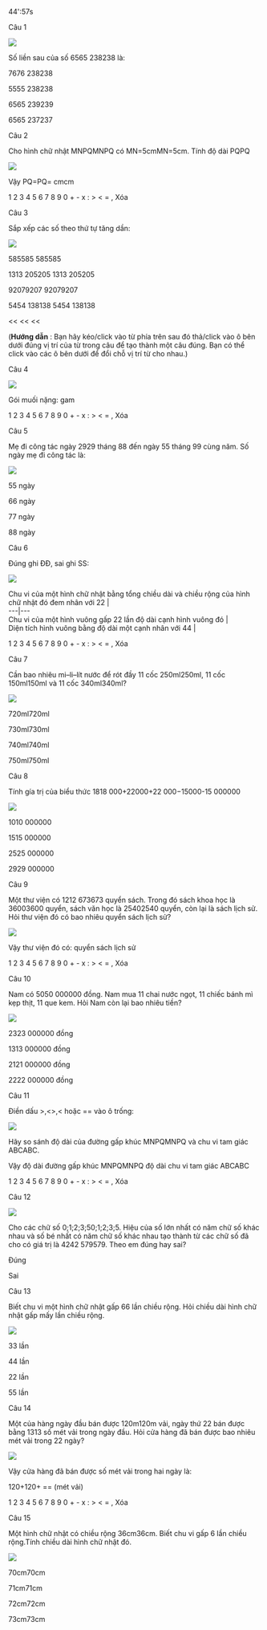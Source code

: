 44':57s

Câu 1

![](https://onthi123.vn/public/uploads/1_444.png)

Số liền sau của số 6565 238238 là:

7676 238238

5555 238238

6565 239239

6565 237237

Câu 2

Cho hình chữ nhật MNPQMNPQ có MN=5cmMN=5cm. Tính độ dài PQPQ

![](https://onthi123.vn/public/uploads/2_305.png)

Vậy PQ=PQ=  cmcm

1 2 3 4 5 6 7 8 9 0 + - x : > < = , Xóa

Câu 3

Sắp xếp các số theo thứ tự tăng dần:

![](https://onthi123.vn/public/uploads/3_300.png)

585585 585585

1313 205205 1313 205205

92079207 92079207

5454 138138 5454 138138

<<  <<  <<  

(**Hướng dẫn** : Bạn hãy kéo/click vào từ phía trên sau đó thả/click vào ô bên dưới đúng vị trí của từ trong câu để tạo thành một câu đúng. Bạn có thể click vào các ô bên dưới để đổi chỗ vị trí từ cho nhau.)

Câu 4

![](https://onthi123.vn/public/uploads/4_272.png)

Gói muối nặng:  gam

1 2 3 4 5 6 7 8 9 0 + - x : > < = , Xóa

Câu 5

 Mẹ đi công tác ngày 2929 tháng 88 đến ngày 55 tháng 99 cùng năm. Số ngày mẹ đi công tác là:

![](https://onthi123.vn/public/uploads/5_272.png)

55 ngày

66 ngày

77 ngày

88 ngày

Câu 6

Đúng ghi ĐĐ, sai ghi SS:

![](https://onthi123.vn/public/uploads/6_260.png)

Chu vi của một hình chữ nhật bằng tổng chiều dài và chiều rộng của hình chữ nhật đó đem nhân với 22 |   
---|---  
Chu vi của một hình vuông gấp 22 lần độ dài cạnh hình vuông đó |   
Diện tích hình vuông bằng độ dài một cạnh nhân với 44 |   
  
1 2 3 4 5 6 7 8 9 0 + - x : > < = , Xóa

Câu 7

Cần bao nhiêu mi–li–lít nước để rót đầy 11 cốc 250ml250ml, 11 cốc 150ml150ml và 11 cốc 340ml340ml?

![](https://onthi123.vn/public/uploads/7_256.png)

720ml720ml

730ml730ml

740ml740ml

750ml750ml

Câu 8

Tính gía trị của biểu thức 1818 000+22000+22 000−15000-15 000000

![](https://onthi123.vn/public/uploads/8_268.png)

1010 000000

1515 000000

2525 000000

2929 000000

Câu 9

Một thư viện có 1212 673673 quyển sách. Trong đó sách khoa học là 36003600 quyển, sách văn học là 25402540 quyển, còn lại là sách lịch sử. Hỏi thư viện đó có bao nhiêu quyển sách lịch sử?

![](https://onthi123.vn/public/uploads/9_254.png)

Vậy thư viện đó có:  quyển sách lịch sử

1 2 3 4 5 6 7 8 9 0 + - x : > < = , Xóa

Câu 10

Nam có 5050 000000 đồng. Nam mua 11 chai nước ngọt, 11 chiếc bánh mì kẹp thịt, 11 que kem. Hỏi Nam còn lại bao nhiêu tiền?

![](https://onthi123.vn/public/uploads/10_251.png)

2323 000000 đồng

1313 000000 đồng

2121 000000 đồng

2222 000000 đồng

Câu 11

Điền dấu >,<>,< hoặc == vào ô trống: 

![](https://onthi123.vn/public/uploads/11_103.png)

Hãy so sánh độ dài của đường gấp khúc MNPQMNPQ và chu vi tam giác ABCABC.

Vậy độ dài đường gấp khúc MNPQMNPQ  độ dài chu vi tam giác ABCABC

1 2 3 4 5 6 7 8 9 0 + - x : > < = , Xóa

Câu 12

![](https://onthi123.vn/public/uploads/12_103.png)

Cho các chữ số 0;1;2;3;50;1;2;3;5. Hiệu của số lớn nhất có năm chữ số khác nhau và số bé nhất có năm chữ số khác nhau tạo thành từ các chữ số đã cho có giá trị là 4242 579579. Theo em đúng hay sai?

Đúng

Sai

Câu 13

Biết chu vi một hình chữ nhật gấp 66 lần chiều rộng. Hỏi chiều dài hình chữ nhật gấp mấy lần chiều rộng.

![](https://onthi123.vn/public/uploads/13_96.png)

33 lần

44 lần

22 lần

55 lần

Câu 14

Một của hàng ngày đầu bán được 120m120m vải, ngày thứ 22 bán được bằng 1313 số mét vải trong ngày đầu. Hỏi cửa hàng đã bán được bao nhiêu mét vải trong 22 ngày?

![](https://onthi123.vn/public/uploads/14_93.png)

Vậy cửa hàng đã bán được số mét vải trong hai ngày là:

120+120+  ==  (mét vải)

1 2 3 4 5 6 7 8 9 0 + - x : > < = , Xóa

Câu 15

Một hình chữ  nhật có chiều rộng 36cm36cm. Biết chu vi gấp 6 lần chiều rộng.Tính chiều dài hình chữ nhật đó.

![](https://onthi123.vn/public/uploads/15_89.png)

70cm70cm

71cm71cm

72cm72cm

73cm73cm
